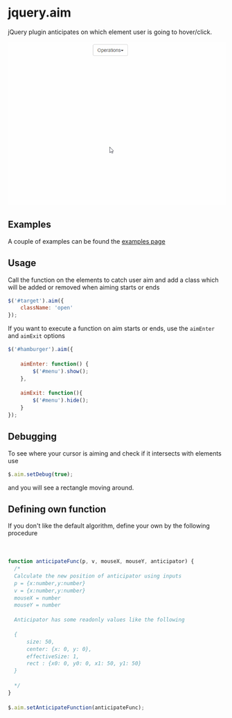 jquery.aim
==========

jQuery plugin anticipates on which element user is going to hover/click.

![test](img/demo.gif "lorem")

## Examples
A couple of examples can be found the [examples page](http://cihadturhan.github.io/jquery-aim/examples/index.html)

## Usage
Call the function on the elements to catch user aim and add a class which will be added or removed when aiming starts or ends
```javascript
$('#target').aim({
    className: 'open'
});
```

If you want to execute a function on aim starts or ends, use the `aimEnter` and `aimExit` options
```javascript
$('#hamburger').aim({

    aimEnter: function() {
        $('#menu').show();
    },

    aimExit: function(){
        $('#menu').hide();
    }
});

```


## Debugging
To see where your cursor is aiming and check if it intersects with elements use
```javascript
$.aim.setDebug(true);
```
and you will see a rectangle moving around.

## Defining own function
If you don't like the default algorithm, define your own by the following procedure

```javascript


function anticipateFunc(p, v, mouseX, mouseY, anticipator) {
  /*
  Calculate the new position of anticipator using inputs
  p = {x:number,y:number}
  v = {x:number,y:number}
  mouseX = number
  mouseY = number

  Anticipator has some readonly values like the following

  {
      size: 50,
      center: {x: 0, y: 0},
      effectiveSize: 1,
      rect : {x0: 0, y0: 0, x1: 50, y1: 50}
  }

  */
}

$.aim.setAnticipateFunction(anticipateFunc);

```
